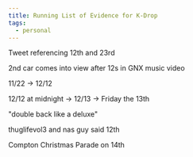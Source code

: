 ```yaml
---
title: Running List of Evidence for K-Drop
tags:
  - personal
---
```


Tweet referencing 12th and 23rd

2nd car comes into view after 12s in GNX music video

11/22 -> 12/12

12/12 at midnight -> 12/13 -> Friday the 13th

"double back like a deluxe"

thuglifevol3 and nas guy said 12th

Compton Christmas Parade on 14th

